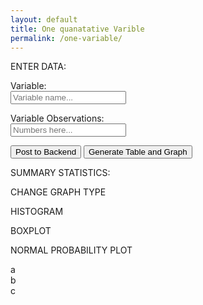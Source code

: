```yaml
---
layout: default
title: One quanatative Varible
permalink: /one-variable/
---
```


<html>
<head>
    <title>One Quantitative Variable</title>
    <script src="https://cdn.plot.ly/plotly-latest.min.js"></script>
    <style>
    </style>
</head>
<body>
<div class="div0">
    <div class="div1">
        <div class="variables">
            <p class="bigboyheader">ENTER DATA:</p>
            <p> <label class="insert"> Variable: <br> <input id="variableName" placeholder="Variable name..."></label> </p>
            <p> <label class="insert"> Variable Observations: <br> <input id="variable" placeholder="Numbers here..."></label> </p>
            <button onclick="postApi()">Post to Backend</button>
            <button onclick="generateTableAndGraph()">Generate Table and Graph</button>
        </div>
        <div id="table" class="tablee">
            <p class="bigboyheader">SUMMARY STATISTICS:</p>
        </div>
    </div>
    <div class="div2">
        <div class="several">
            <div class="subnav">
                <div class="subnavbtn">CHANGE GRAPH TYPE</div>
                <div class="subnav-content">
                    <p onclick="changeGraphType('histogram')">HISTOGRAM</p>
                    <p onclick="changeGraphType('boxplot')">BOXPLOT</p>
                    <p onclick="changeGraphType('normalProbabilityPlot')">NORMAL PROBABILITY PLOT</p>
                </div>
            </div>
            <div>a</div>
            <div>b</div>
            <div>c</div>
        </div>
        <div id="plot" class="graph"></div>
    </div>
</div>

<script>
var graphType = 'histogram'; // Default graph type

function generateTableAndGraph() {
    var variableName = document.getElementById('variableName').value;
    var variable = document.getElementById('variable').value.split(',');

    // Generate the table
    var table = '<table><tr><th>' + variableName + '</th></tr>';
    for (var i = 0; i < variable.length; i++) {
        table += '<tr><td>' + (variable[i] || '') + '</td></tr>';
    }
    table += '</table>';
    document.getElementById('table').innerHTML = table;

    // Generate the graph
    var data;
    switch(graphType) {
        case 'histogram':
            data = [{
                x: variable,
                type: 'histogram'
            }];
            break;
        case 'boxplot':
            data = [{
                y: variable,
                type: 'box'
            }];
            break;
        case 'normalProbabilityPlot':
            // You would need to calculate the z-scores of your data to generate a normal probability plot
            // This is a placeholder and may not work
            data = [{
                x: variable,
                y: variable,
                mode: 'markers',
                type: 'scatter'
            }];
            break;
    }

    var layout = {
        title: 'Plot',
        xaxis: {title: variableName},
        autosize: false,
        width: 800,
        height: 600,
    };

    Plotly.newPlot('plot', data, layout);
}

function changeGraphType(type) {
    graphType = type;
    generateTableAndGraph();
}

function postApi(){
    if(window.location.href.includes("127.0.0.1")){
        var url = 'http://localhost:8911/api/stats/newQuantitative';
    }
    else {
        var url = 'https://https://jcc.stu.nighthawkcodingsociety.com/api/stats/newQuantitative'; 
    }

    var name = document.getElementById('variableName').value;
    var variable = document.getElementById('variable').value.split(',');

    const quantitativeRequest = {
        data: variable, 
        name: name
    };

    fetch(url, {
        method: 'POST',
        headers: {
            'Content-Type': 'application/json',
        },
        body: JSON.stringify(quantitativeRequest)
    })
    .then(response => response.json())
    .then(data => console.log('Success:', data))
    .catch(error => {
        console.error('Error:', error);
        if (error instanceof SyntaxError) {
            console.error('There was a syntax error in the response, possibly not JSON:', error.message);
        } else {
            console.error('There was a network or other error:', error.message);
        }
    });

}

</script>
</body>
</html>
